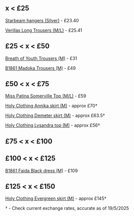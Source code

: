 ## x < £25

[Starbeam hangers (Silver)](https://www.etsy.com/uk/listing/1768135825/starbeam-hangers?ref=user_profile&pro=1) - £23.40

[Verillas Long Trousers (M/L)](https://www.verillas.com/warrior-long-pants/) - £25.41

## £25 < x < £50

[Breath of Youth Trousers (M)](https://www.breathofyouth.com/collections/new-arrivals/products/made-for-you-pants) - £31

[B1861 Madoka Trousers (M)](https://1861.ca/collections/boutique-1861/products/madoka?variant=41426235392067) - £49

## £50 < x < £75

[Miss Patina Somerville Top (M/L)](https://misspatina.com/collections/best-sellers/products/somerville-top-cream?variant=46420612120898) - £59

[Holy Clothing Annika skirt (M)](https://holyclothing.com/collections/skirts/products/annika-maxi-limited-edition-moss-green) - approx £70†

[Holy Clothing Demeter skirt (M)](https://holyclothing.com/collections/skirts/products/demeter-skirt) - approx £63.5†

[Holy Clothing Lysandra top (M)](https://holyclothing.com/collections/tops/products/lysandra) - approx £56†

## £75 < x < £100

## £100 < x < £125

[B1861 Faida Black dress (M)](https://1861.ca/products/fadia-black?variant=42184691580995) - £109

## £125 < x < £150

[Holy Clothing Evergreen skirt (M)](https://holyclothing.com/collections/skirts/products/evergreen-maxi) - approx £145†


† - Check current exchange rates, accurate as of 19/5/2025

